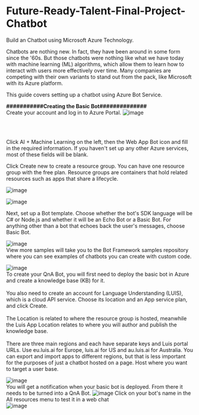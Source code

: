 # Future-Ready-Talent-Final-Project-Chatbot
Build an Chatbot using Microsoft Azure Technology.

Chatbots are nothing new. In fact, they have been around in some form since the '60s. But those chatbots were nothing like what we have today with machine learning (ML) algorithms, which allow them to learn how to interact with users more effectively over time. Many companies are competing with their own variants to stand out from the pack, like Microsoft with its Azure platform.

This guide covers setting up a chatbot using Azure Bot Service.

<b>###########Creating the Basic Bot##############</b>
<br>Create your account and log in to Azure Portal.
![image](https://user-images.githubusercontent.com/64722488/148644885-06c13762-c261-436a-ba2f-72a214f69ca4.png)

<br><br>

Click AI + Machine Learning on the left, then the Web App Bot icon and fill in the required information. If you haven't set up any other Azure services, most of these fields will be blank.<br>

Click Create new to create a resource group. You can have one resource group with the free plan. Resource groups are containers that hold related resources such as apps that share a lifecycle.


![image](https://user-images.githubusercontent.com/64722488/148644973-b6381991-cda2-4de7-b462-cffa90833046.png)

![image](https://user-images.githubusercontent.com/64722488/148645068-6e403c17-92e1-4014-935e-8c386a4cbe1d.png)
<br>

Next, set up a Bot template. Choose whether the bot's SDK language will be C# or Node.js and whether it will be an Echo Bot or a Basic Bot. For anything other than a bot that echoes back the user's messages, choose Basic Bot.

![image](https://user-images.githubusercontent.com/64722488/148645095-2d74e4f3-260b-4a9d-9057-a0418ee117ab.png)
<br>
View more samples will take you to the Bot Framework samples repository where you can see examples of chatbots you can create with custom code.


![image](https://user-images.githubusercontent.com/64722488/148645138-9fc9331c-af13-4728-98c5-b4c37d2bc08f.png)
<br>
To create your QnA Bot, you will first need to deploy the basic bot in Azure and create a knowledge base (KB) for it.
<br><br>
You also need to create an account for Language Understanding (LUIS), which is a cloud API service. Choose its location and an App service plan, and click Create.
<br><br>
The Location is related to where the resource group is hosted, meanwhile the Luis App Location relates to where you will author and publish the knowledge base.
<br><br>
There are three main regions and each have separate keys and Luis portal URLs. Use eu.luis.ai for Europe, luis.ai for US and au.luis.ai for Australia. You can export and import apps to different regions, but that is less important for the purposes of just a chatbot hosted on a page. Host where you want to target a user base.

![image](https://user-images.githubusercontent.com/64722488/148645219-6e133764-c321-4b02-a870-45d55e393fda.png)
<br>
You will get a notification when your basic bot is deployed. From there it needs to be turned into a QnA Bot.
![image](https://user-images.githubusercontent.com/64722488/148645251-cba9a054-3acb-4030-9b3b-0f4d634f1079.png)
Click on your bot's name in the All resources menu to test it in a web chat
<br>
![image](https://user-images.githubusercontent.com/64722488/148645280-3c94d7f0-9af3-4592-83e9-f5bb98309044.png)

